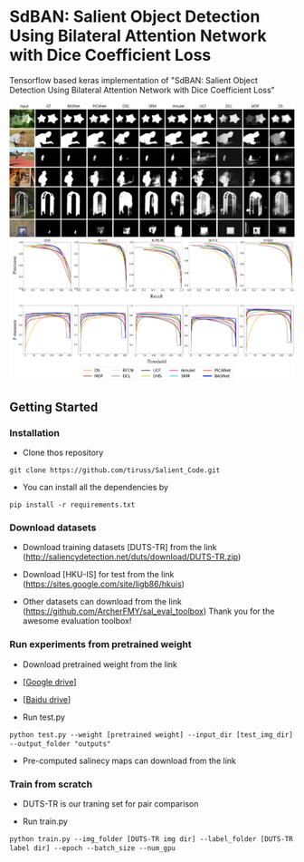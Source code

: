 # SdBAN: Salient Object Detection Using Bilateral Attention Network with Dice Coefficient Loss

Tensorflow based keras implementation of "SdBAN: Salient Object Detection Using Bilateral Attention Network with Dice Coefficient Loss"

<img src="readme_image/Visual.png">

<img src="readme_image/PR_F_curve.png">

## Getting Started
### Installation

- Clone thos repository
```
git clone https://github.com/tiruss/Salient_Code.git
```

- You can install all the dependencies by
```
pip install -r requirements.txt
```

### Download datasets

- Download training datasets [DUTS-TR] from the link (http://saliencydetection.net/duts/download/DUTS-TR.zip)

- Download [HKU-IS] for test from the link (https://sites.google.com/site/ligb86/hkuis)

- Other datasets can download from the link (https://github.com/ArcherFMY/sal_eval_toolbox) Thank you for the awesome evaluation toolbox!

### Run experiments from pretrained weight

- Download pretrained weight from the link 

- [[Google drive]](https://drive.google.com/drive/folders/1uaMF84-0zohQ2rHi9mF3xWX4D4FgmN0Y?usp=sharing)

- [[Baidu drive]]()

- Run test.py
```
python test.py --weight [pretrained weight] --input_dir [test_img_dir] --output_folder "outputs"
```
- Pre-computed salinecy maps can download from the link

### Train from scratch

- DUTS-TR is our traning set for pair comparison

- Run train.py

```
python train.py --img_folder [DUTS-TR img dir] --label_folder [DUTS-TR label dir] --epoch --batch_size --num_gpu
```

